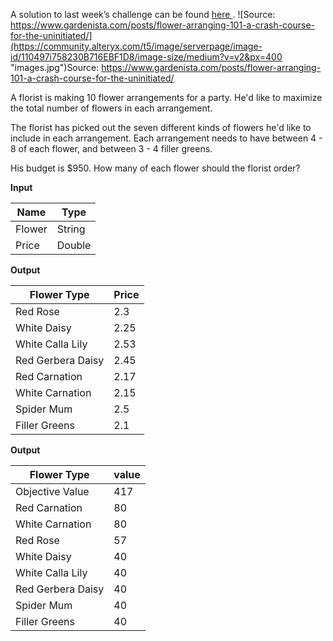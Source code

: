 ﻿A solution to last week’s challenge can be found [here
](https://community.alteryx.com/t5/Weekly-Challenge/Challenge-212-Draft-Masters/td-p/558276). ![Source: https://www.gardenista.com/posts/flower-arranging-101-a-crash-course-for-the-uninitiated/](https://community.alteryx.com/t5/image/serverpage/image-id/110497i758230B716EBF1D8/image-size/medium?v=v2&px=400 "images.jpg")Source: https://www.gardenista.com/posts/flower-arranging-101-a-crash-course-for-the-uninitiated/

A florist is making 10 flower arrangements for a party. He'd like to maximize the total number of flowers in each arrangement.

The florist has picked out the seven different kinds of flowers he'd like to include in each arrangement. Each arrangement needs to have between 4 - 8 of each flower, and between 3 - 4 filler greens.

His budget is $950. How many of each flower should the florist order?

**Input**


| Name   |  Type  |
|--------|--------|
| Flower | String |
| Price  | Double |


**Output**


|    Flower Type    | Price |
|-------------------|-------|
| Red Rose          |   2.3 |
| White Daisy       |  2.25 |
| White Calla Lily  |  2.53 |
| Red Gerbera Daisy |  2.45 |
| Red Carnation     |  2.17 |
| White Carnation   |  2.15 |
| Spider Mum        |   2.5 |
| Filler Greens     |   2.1 |


**Output**


|    Flower Type    | value |
|-------------------|-------|
| Objective Value   |   417 |
| Red Carnation     |    80 |
| White Carnation   |    80 |
| Red Rose          |    57 |
| White Daisy       |    40 |
| White Calla Lily  |    40 |
| Red Gerbera Daisy |    40 |
| Spider Mum        |    40 |
| Filler Greens     |    40 |


